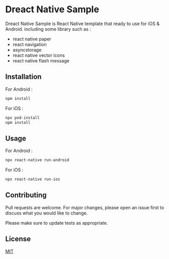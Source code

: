 # Dreact Native Sample

Dreact Native Sample is React Native template that ready to use for iOS & Android.
including some library such as :
- react native paper
- react navigation
- asyncstorage
- react native vector icons
- react native flash message

## Installation
For Android :

```bash
npm install
```
For iOS :

```bash
npx pod-install
npm install
```

## Usage
For Android :
```bash
npx react-native run-android
```
For iOS :
```bash
npx react-native run-ios
```

## Contributing
Pull requests are welcome. For major changes, please open an issue first to discuss what you would like to change.

Please make sure to update tests as appropriate.

## License
[MIT](https://choosealicense.com/licenses/mit/)
